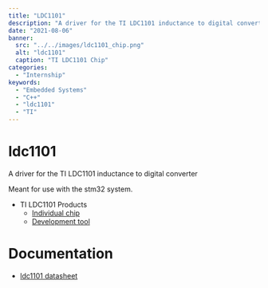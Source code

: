 ```yaml
---
title: "LDC1101"
description: "A driver for the TI LDC1101 inductance to digital converter designed for the STM32 family of microcontrollers"
date: "2021-08-06"
banner:
  src: "../../images/ldc1101_chip.png"
  alt: "ldc1101"
  caption: "TI LDC1101 Chip"
categories:
  - "Internship"
keywords:
  - "Embedded Systems"
  - "C++"
  - "ldc1101"
  - "TI"
---
```


# ldc1101
A driver for the TI LDC1101 inductance to digital converter

Meant for use with the stm32 system. 

- TI LDC1101 Products
  - [Individual chip](https://www.ti.com/product/LDC1101)
  - [Development tool](https://www.ti.com/tool/LDC1101EVM)
  
 
 # Documentation
  - [ldc1101 datasheet](https://www.ti.com/lit/ds/symlink/ldc1101.pdf)
